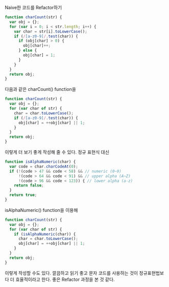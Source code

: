 Naive한 코드를 Refactor하기

```javascript
function charCount(str) {
  var obj = {};
  for (var i = 0; i < str.length; i++) {
    var char = str[i].toLowerCase();
    if (/[a-z0-9]/.test(char)) {
      if (obj[char] > 0) {
        obj[char]++;
      } else {
        obj[char] = 1;
      }
    }
  }
  return obj;
}
```

다음과 같은 charCount() function을

```javascript
function charCount(str) {
  var obj = {};
  for (var char of str) {
    char = char.toLowerCase();
    if (/[a-z0-9]/.test(char)) {
      obj[char] = ++obj[char] || 1;
    }
  }
  return obj;
}
```
이렇게 더 보기 좋게 작성해 줄 수 있다.
정규 표현식 대신
```javascript
function isAlphaNumeric(char) {
  var code = char.charCodeAt(0);
  if (!(code > 47 && code < 58) && // numeric (0~9)
      !(code > 64 && code < 91) && // upper alpha (A~Z)
      !(code > 96 && code < 123)) { // lower alpha (a-z)
    return false;
  }
  return true;
}
```
isAlphaNumeric() function을 이용해 
```javascript
function charCount(str) {
  var obj = {};
  for (var char of str) {
    if (isAlphaNumeric(char)) {
      char = char.toLowerCase();
      obj[char] = ++obj[char] || 1;
    }
  }
  return obj;
}
```
이렇게 작성할 수도 있다. 깔끔하고 읽기 좋고 문자 코드를 사용하는 것이 정규표현법보다 더 효율적이라고 한다. 좋은 Refactor 과정을 본 것 같다.
